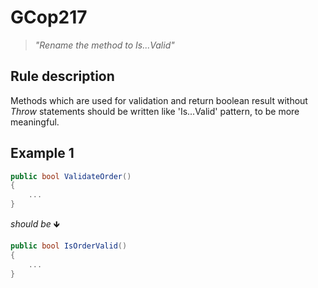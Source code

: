 ﻿# GCop217

> *"Rename the method to Is...Valid"*


## Rule description
Methods which are used for validation and return boolean result without *Throw* statements should be written like 'Is...Valid' pattern, to be more meaningful.

## Example 1
```csharp
public bool ValidateOrder()
{
    ...
}
```
*should be* 🡻

```csharp
public bool IsOrderValid()
{
    ...
}
```